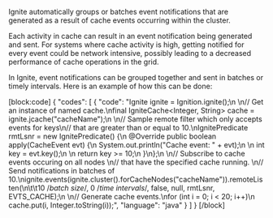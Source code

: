 Ignite automatically groups or batches event notifications that are generated as a result of cache events occurring within the cluster.

Each activity in cache can result in an event notification being generated and sent. For systems where cache activity is high, getting notified for every event could be network intensive, possibly leading to a decreased performance of cache operations in the grid.

In Ignite, event notifications can be grouped together and sent in batches or timely intervals. Here is an example of how this can be done:

[block:code]
{
  "codes": [
    {
      "code": "Ignite ignite = Ignition.ignite();\n \n// Get an instance of named cache.\nfinal IgniteCache<Integer, String> cache = ignite.jcache(\"cacheName\");\n \n// Sample remote filter which only accepts events for keys\n// that are greater than or equal to 10.\nIgnitePredicate<CacheEvent> rmtLsnr = new IgnitePredicate<CacheEvent>() {\n    @Override public boolean apply(CacheEvent evt) {\n        System.out.println(\"Cache event: \" + evt);\n \n        int key = evt.key();\n \n        return key >= 10;\n    }\n};\n \n// Subscribe to cache events occuring on all nodes \n// that have the specified cache running. \n// Send notifications in batches of 10.\nignite.events(ignite.cluster().forCacheNodes(\"cacheName\")).remoteListen(\n\t\t10 /*batch size*/, 0 /*time intervals*/, false, null, rmtLsnr, EVTS_CACHE);\n \n// Generate cache events.\nfor (int i = 0; i < 20; i++)\n    cache.put(i, Integer.toString(i));",
      "language": "java"
    }
  ]
}
[/block]
